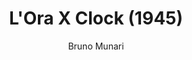 ---
title: "L'Ora X Clock (1945)"
subtitle: "Bruno Munari"
displayImg: "img/covers/L'Ora X Clock, 1945, Bruno Munari.jpg"
customForwardUrl: ""
---